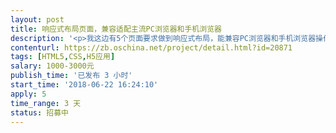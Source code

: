 ```yaml
---                
layout: post       
title: 响应式布局页面，兼容适配主流PC浏览器和手机浏览器           
description: '<p>我这边有5个页面要求做到响应式布局，能兼容PC浏览器和手机浏览器操作使用。</p><p><br></p><p>优先采用以下框架：</p><p><br></p><p>bootstrap3</p><p><br></p><p>jquery-3.3.1</p><p><br></p><p>要求：指定已有的5个页面，能做到响应式布局适配不同端的显示。</p><p><br></p><p>我当前的一个页面显示在附件里面有截图，基本上是围绕附件里面的页面进行改进优化显示。</p>'     
contenturl: https://zb.oschina.net/project/detail.html?id=20871      
tags: [HTML5,CSS,H5应用]            
salary: 1000-3000元          
publish_time: '已发布 3 小时'         
start_time: '2018-06-22 16:24:10'           
apply: 5                   
time_range: 3 天              
status: 招募中                  
---                 
```

